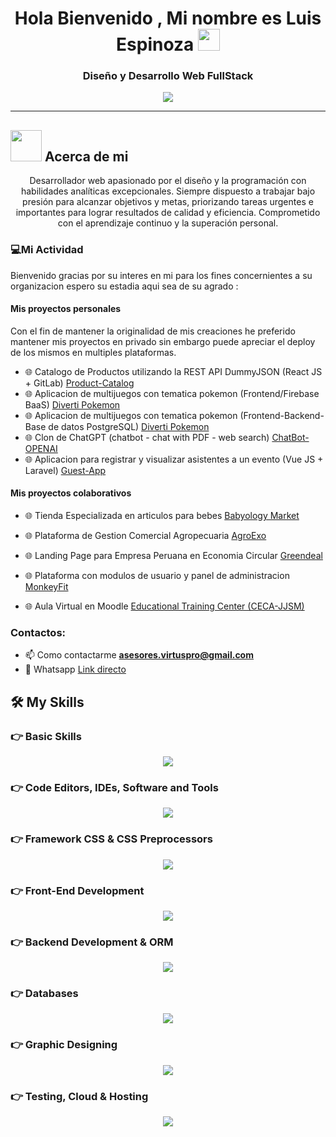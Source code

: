 <h1 align="center">Hola Bienvenido , Mi nombre es Luis Espinoza <img src="https://media.giphy.com/media/hvRJCLFzcasrR4ia7z/giphy.gif" width="35"></h1>
<h3 align="center">Diseño y Desarrollo Web FullStack</h3>
<p align="center">
  <a href="https://github.com/DenverCoder1/readme-typing-svg"><img src="https://readme-typing-svg.herokuapp.com?lines=Tecnico+en+Computacion+e+Informatica;Desarrollador+Web+Full+Stack;Diseñador%20Web;Enfocado%20en%20Logica%20y%20Diseño;Estoy%20Siempre%20Aprendiendo%20Cosas%20Nuevas&center=true&width=500&height=50"></a>
</p>
<hr/>

## <picture><img src = "https://github.com/7oSkaaa/7oSkaaa/blob/main/Images/about_me.gif?raw=true" width = 50px></picture> Acerca de mi
<p align="center">Desarrollador web apasionado por el diseño y la 
programación con habilidades analíticas excepcionales.
Siempre dispuesto a trabajar bajo presión para alcanzar 
objetivos y metas, priorizando tareas urgentes e importantes 
para lograr resultados de calidad y eficiencia. Comprometido 
con el aprendizaje continuo y la superación personal.</p>

<h3>💻Mi Actividad</h3>

<p>Bienvenido gracias por su interes en mi para los fines concernientes a su organizacion espero su estadia aqui sea de su agrado :</p>

<h4>Mis proyectos personales</h4>

Con el fin de mantener la originalidad de mis creaciones he preferido mantener mis proyectos en privado sin embargo puede apreciar el deploy de los mismos en multiples plataformas.

- 🌐 Catalogo de Productos utilizando la REST API DummyJSON (React JS + GitLab) [Product-Catalog](https://first-project-fe12e3.gitlab.io/)
- 🌐 Aplicacion de multijuegos con tematica pokemon (Frontend/Firebase BaaS) [Diverti Pokemon](https://fir-pokemon-386c1.firebaseapp.com/)
- 🌐 Aplicacion de multijuegos con tematica pokemon (Frontend-Backend-Base de datos PostgreSQL) [Diverti Pokemon](https://render-app-pokemon.onrender.com/)
- 🌐 Clon de ChatGPT (chatbot - chat with PDF - web search) [ChatBot-OPENAI](https://chat-bot-openai-hiz1.onrender.com/savitar/)
- 🌐 Aplicacion para registrar y visualizar asistentes a un evento (Vue JS + Laravel) [Guest-App](https://user-interface-vue.onrender.com/)

<h4>Mis proyectos colaborativos</h4>

- 🌐 Tienda Especializada en articulos para bebes [Babyology Market](https://www.babyology.com.pe/)

- 🌐 Plataforma de Gestion Comercial Agropecuaria [AgroExo](https://agroexo.com/)

- 🌐 Landing Page para Empresa Peruana en Economia Circular [Greendeal](https://greendeal.pe/)

- 🌐 Plataforma con modulos de usuario y panel de administracion [MonkeyFit](https://www.monkeyfitpass.com/)

- 🌐 Aula Virtual en Moodle [Educational Training Center (CECA-JJSM)](https://campusvirtual.cecajjsm.com/)

<h3>Contactos:</h3>

- 📫 Como contactarme **asesores.virtuspro@gmail.com**
- 📲 Whatsapp [Link directo](https://wa.link/mj3aqe)

## 🛠️ My Skills

### 👉 Basic Skills

<p align="center">
  <a href="https://skillicons.dev">
    <img src="https://skillicons.dev/icons?i=html,css,js,py,java,c,php,wordpress" />
  </a>
</p>

### 👉 Code Editors, IDEs, Software and Tools

<p align="center">
  <a href="https://skillicons.dev">
    <img src="https://skillicons.dev/icons?i=vscode,androidstudio,git,postman" />
  </a>
</p>

### 👉 Framework CSS & CSS Preprocessors

<p align="center">
  <a href="https://skillicons.dev">
    <img src="https://skillicons.dev/icons?i=bootstrap,tailwind,sass" />
  </a>
</p>

### 👉 Front-End Development

<p align="center">
  <a href="https://skillicons.dev">
    <img src="https://skillicons.dev/icons?i=react,redux,ts,angular" />
  </a>
</p>

### 👉 Backend Development & ORM

<p align="center">
  <a href="https://skillicons.dev">
    <img src="https://skillicons.dev/icons?i=nodejs,express,nestjs,laravel,sequelize" />
  </a>
</p>

### 👉 Databases

<p align="center">
  <a href="https://skillicons.dev">
    <img src="https://skillicons.dev/icons?i=mysql,postgres,mongodb" />
  </a>
</p>

### 👉 Graphic Designing

<p align="center">
  <a href="https://skillicons.dev">
    <img src="https://skillicons.dev/icons?i=figma,xd,ps,ai" />
  </a>
</p>

### 👉 Testing, Cloud & Hosting

<p align="center">
  <a href="https://skillicons.dev">
    <img src="https://skillicons.dev/icons?i=jest,azure,aws,netlify,heroku" />
  </a>
</p>
